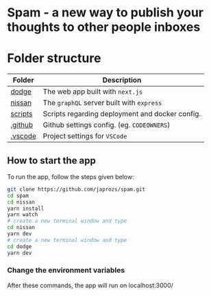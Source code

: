 # Spam - a new way to publish your thoughts to other people inboxes

# Folder structure

| Folder             | Description                                     |
| ------------------ | ----------------------------------------------- |
| [dodge](dodge)     | The web app built with `next.js`                |
| [nissan](nissan)   | The `graphQL` server built with `express`       |
| [scripts](scripts) | Scripts regarding deployment and docker config. |
| [.github](.github) | Github settings config. (eg. `CODEOWNERS`)      |
| [.vscode](.vscode) | Project settings for `VSCode`                   |

## How to start the app

To run the app, follow the steps given below:

```bash
git clone https://github.com/japrozs/spam.git
cd spam
cd nissan
yarn install
yarn watch
# create a new terminal window and type
cd nissan
yarn dev
# create a new terminal window and type
cd dodge
yarn dev
```

### Change the environment variables

After these commands, the app will run on localhost:3000/
